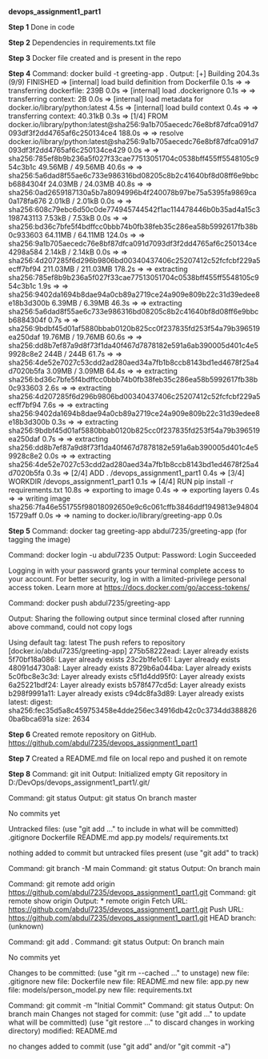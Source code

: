 **devops_assignment1_part1**


**Step 1**
Done in code

**Step 2**
Dependencies in requirements.txt file

**Step 3**
Docker file created and is present in the repo

**Step 4**
Command: docker build -t greeting-app .
Output: [+] Building 204.3s (9/9) FINISHED
 => [internal] load build definition from Dockerfile                                                               0.1s
 => => transferring dockerfile: 239B                                                                               0.0s
 => [internal] load .dockerignore                                                                                  0.1s
 => => transferring context: 2B                                                                                    0.0s
 => [internal] load metadata for docker.io/library/python:latest                                                   4.5s
 => [internal] load build context                                                                                  0.4s
 => => transferring context: 40.31kB                                                                               0.3s
 => [1/4] FROM docker.io/library/python:latest@sha256:9a1b705aecedc76e8bf87dfca091d7093df3f2dd4765af6c250134ce4  188.0s
 => => resolve docker.io/library/python:latest@sha256:9a1b705aecedc76e8bf87dfca091d7093df3f2dd4765af6c250134ce429  0.0s
 => => sha256:785ef8b9b236a5f027f33cae77513051704c0538bff455ff5548105c954c3b1c 49.56MB / 49.56MB                  40.6s
 => => sha256:5a6dad8f55ae6c733e986316bd08205c8b2c41640bf8d08ff6e9bbcb6884304f 24.03MB / 24.03MB                  40.8s
 => => sha256:0ad2659187130a5b7a8094996b4f240078b97be75a5395fa9869ca0a178fa676 2.01kB / 2.01kB                     0.0s
 => => sha256:608c79ebc6d50c0de774945744542f1ac114478446b0b35ad4a15c3198743113 7.53kB / 7.53kB                     0.0s
 => => sha256:bd36c7bfe5f4bdffcc0bbb74b0fb38feb35c286ea58b5992617fb38b0c933603 64.11MB / 64.11MB                 124.0s
 => => sha256:9a1b705aecedc76e8bf87dfca091d7093df3f2dd4765af6c250134ce4298a584 2.14kB / 2.14kB                     0.0s
 => => sha256:4d207285f6d296b9806bd00340437406c25207412c52fcfcbf229a5ecff7bf94 211.03MB / 211.03MB               178.2s
 => => extracting sha256:785ef8b9b236a5f027f33cae77513051704c0538bff455ff5548105c954c3b1c                          1.9s
 => => sha256:9402da1694b8dae94a0cb89a2719ce24a909e809b22c31d39edee8e18b3d300b 6.39MB / 6.39MB                    46.3s
 => => extracting sha256:5a6dad8f55ae6c733e986316bd08205c8b2c41640bf8d08ff6e9bbcb6884304f                          0.7s
 => => sha256:9bdbf45d01af5880bbab0120b825cc0f237835fd253f54a79b396519ea250daf 19.76MB / 19.76MB                  60.6s
 => => sha256:dd8b7ef87a9d8f73f1da40f467d7878182e591a6ab390005d401c4e59928c8e2 244B / 244B                        61.7s
 => => sha256:4de52e7027c53cdd2ad280aed34a7fb1b8ccb8143bd1ed4678f25a4d7020b5fa 3.09MB / 3.09MB                    64.4s
 => => extracting sha256:bd36c7bfe5f4bdffcc0bbb74b0fb38feb35c286ea58b5992617fb38b0c933603                          2.6s
 => => extracting sha256:4d207285f6d296b9806bd00340437406c25207412c52fcfcbf229a5ecff7bf94                          7.6s
 => => extracting sha256:9402da1694b8dae94a0cb89a2719ce24a909e809b22c31d39edee8e18b3d300b                          0.3s
 => => extracting sha256:9bdbf45d01af5880bbab0120b825cc0f237835fd253f54a79b396519ea250daf                          0.7s
 => => extracting sha256:dd8b7ef87a9d8f73f1da40f467d7878182e591a6ab390005d401c4e59928c8e2                          0.0s
 => => extracting sha256:4de52e7027c53cdd2ad280aed34a7fb1b8ccb8143bd1ed4678f25a4d7020b5fa                          0.3s
 => [2/4] ADD . /devops_assignment1_part1                                                                          0.4s
 => [3/4] WORKDIR /devops_assignment1_part1                                                                        0.1s
 => [4/4] RUN pip install -r requirements.txt                                                                     10.8s
 => exporting to image                                                                                             0.4s
 => => exporting layers                                                                                            0.4s
 => => writing image sha256:7fa46e551755f98018092650e9c6c061cffb3846ddf1949813e9480415729aff                       0.0s
 => => naming to docker.io/library/greeting-app                                                                    0.0s



**Step 5**
Command: docker tag greeting-app abdul7235/greeting-app  (for tagging the image)


Command: docker login -u abdul7235
Output: Password:
Login Succeeded

Logging in with your password grants your terminal complete access to your account.
For better security, log in with a limited-privilege personal access token. Learn more at https://docs.docker.com/go/access-tokens/


Command: docker push abdul7235/greeting-app

Output: Sharing the following output since terminal closed after running above command, could not copy logs

Using default tag: latest
The push refers to repository [docker.io/abdul7235/greeting-app]
275b58222ead: Layer already exists
5f70bf18a086: Layer already exists
23c2b1fe1c61: Layer already exists
48091d4730a8: Layer already exists
8729b6a044ba: Layer already exists
5c0fbc8e3c3d: Layer already exists
c5f1d4dd95f0: Layer already exists
6a25221bdf24: Layer already exists
b578f477cd5d: Layer already exists
b298f9991a11: Layer already exists
c94dc8fa3d89: Layer already exists
latest: digest: sha256:fec35d5a8c459753458e4dde256ec34916db42c0c3734dd3888260ba6bca691a size: 2634


**Step 6**
Created remote repository on GitHub.
https://github.com/abdul7235/devops_assignment1_part1

**Step 7**
Created a README.md file on local repo and pushed it on remote

**Step 8**
Command: git init
Output: Initialized empty Git repository in D:/DevOps/devops_assignment1_part1/.git/

Command: git status
Output: git status
On branch master

No commits yet

Untracked files:
  (use "git add <file>..." to include in what will be committed)
        .gitignore
        Dockerfile
        README.md
        app.py
        models/
        requirements.txt

nothing added to commit but untracked files present (use "git add" to track)

Command: git branch -M main
Command: git status
Output: On branch main

Command: git remote add origin https://github.com/abdul7235/devops_assignment1_part1.git
Command: git remote show origin
Output: * remote origin
  Fetch URL: https://github.com/abdul7235/devops_assignment1_part1.git
  Push  URL: https://github.com/abdul7235/devops_assignment1_part1.git
  HEAD branch: (unknown)

Command: git add .
Command: git status
Output: On branch main

No commits yet

Changes to be committed:
  (use "git rm --cached <file>..." to unstage)
        new file:   .gitignore
        new file:   Dockerfile
        new file:   README.md
        new file:   app.py
        new file:   models/person_model.py
        new file:   requirements.txt


Command: git commit -m "Initial Commit"
Command: git status
Output: On branch main
Changes not staged for commit:
  (use "git add <file>..." to update what will be committed)
  (use "git restore <file>..." to discard changes in working directory)
        modified:   README.md

no changes added to commit (use "git add" and/or "git commit -a")


